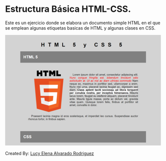 # Estructura Básica HTML-CSS.


Este es un ejercicio donde se elabora un documento simple HTML en el que se emplean algunas etiquetas basicas de HTML y algunas clases en CSS.

![Imagen Visual del documento HTML visto en el navegador Google Chrome](/Primer%20ejercicio%20Estructura%20Basica%20HTML.png)



Created By: [Lucy Elena Alvarado Rodriguez](https://github.com/lucyalvarado4692)

